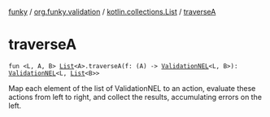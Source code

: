 [funky](../../index.md) / [org.funky.validation](../index.md) / [kotlin.collections.List](index.md) / [traverseA](.)

# traverseA

`fun <L, A, B> `[`List`](https://kotlinlang.org/api/latest/jvm/stdlib/kotlin.collections/-list/index.html)`<A>.traverseA(f: (A) -> `[`ValidationNEL`](../-validation-n-e-l/index.md)`<L, B>): `[`ValidationNEL`](../-validation-n-e-l/index.md)`<L, `[`List`](https://kotlinlang.org/api/latest/jvm/stdlib/kotlin.collections/-list/index.html)`<B>>`

Map each element of the list of ValidationNEL to an action, evaluate these actions from left to right, and collect the
results, accumulating errors on the left.

